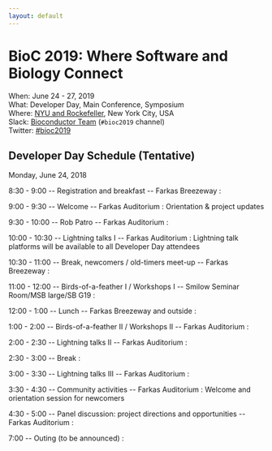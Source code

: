```yaml
---
layout: default
---
```

# BioC 2019: Where Software and Biology Connect

When: June 24 - 27, 2019<br />
What: Developer Day, Main Conference, Symposium<br />
Where: [NYU and Rockefeller][venue], New York City, USA<br />
Slack: [Bioconductor Team][] (`#bioc2019` channel)<br />
Twitter: [#bioc2019][tweet]<br />

[tweet]: https://twitter.com/hashtag/bioc2019?f=tweets
[venue]: ./travel-accommodations
[Bioconductor Team]: https://bioc-community.herokuapp.com/

## Developer Day Schedule (Tentative)

Monday, June 24, 2018

8:30 - 9:00 -- Registration and breakfast -- Farkas Breezeway
:

9:00 - 9:30 -- Welcome -- Farkas Auditorium
: Orientation & project updates

9:30 - 10:00 -- Rob Patro -- Farkas Auditorium
:

10:00 - 10:30 -- Lightning talks I -- Farkas Auditorium
: Lightning talk platforms will be available to all
  Developer Day attendees

10:30 - 11:00 -- Break, newcomers / old-timers meet-up -- Farkas Breezeway
:

11:00 - 12:00 -- Birds-of-a-feather I / Workshops I -- Smilow Seminar Room/MSB large/SB G19
:

12:00 - 1:00 -- Lunch -- Farkas Breezeway and outside
:

1:00 - 2:00 -- Birds-of-a-feather II / Workshops II  -- Farkas Auditorium
:

2:00 - 2:30 -- Lightning talks II  -- Farkas Auditorium
:

2:30 - 3:00 -- Break
:

3:00 - 3:30 -- Lightning talks III  -- Farkas Auditorium
:

3:30 - 4:30 -- Community activities -- Farkas Auditorium
: Welcome and orientation session for newcomers

4:30 - 5:00 -- Panel discussion: project directions and opportunities -- Farkas Auditorium
:

7:00 -- Outing (to be announced)
:
